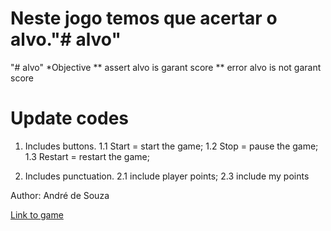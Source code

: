 # Neste jogo temos que acertar o alvo."# alvo" 
"# alvo" 
  *Objective 
  ** assert alvo is garant score 
  ** error alvo is not garant score
# Update codes
 1. Includes buttons.
  1.1 Start = start the game;
  1.2 Stop = pause the game;
  1.3 Restart = restart the game;

 2. Includes punctuation.
  2.1 include player points;
  2.3 include my points


Author: André de Souza

<p><a href="https://andreoew.github.io/alvo/">Link to game</a></p>
